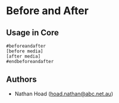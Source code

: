# Before and After

## Usage in Core

```
#beforeandafter
[before media]
[after media]
#endbeforeandafter
```

## Authors

* Nathan Hoad ([hoad.nathan@abc.net.au](mailto:hoad.nathan@abc.net.au))
